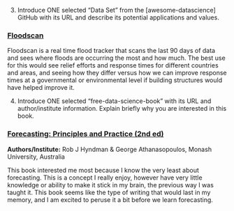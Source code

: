 3. Introduce ONE selected “Data Set” from the [awesome-datascience] GitHub with its
URL and describe its potential applications and values.
### [Floodscan](https://data.humdata.org/dataset/floodscan)
Floodscan is a real time flood tracker that scans the last 90 days of data and sees where floods are occurring the most and how much.
The best use for this would see relief efforts and response times for different countries and areas, and seeing how they differ versus
how we can improve response times at a governmental or environmental level if building structures would have helped improve it.


4. Introduce ONE selected “free-data-science-book” with its URL and author/institute
information. Explain briefly why you are interested in this book.
### [Forecasting: Principles and Practice (2nd ed)](https://otexts.com/fpp2/)  
**Authors/Institute:** Rob J Hyndman & George Athanasopoulos, Monash University, Australia

This book interested me most because I know the very least about forecasting.
This is a concept I really enjoy, however have very little knowledge or ability to make it stick in my brain, the previous way I was 
taught it. This book seems like the type of writing that would last in my memory, and I am excited to peruse it a bit before we learn forecasting.

